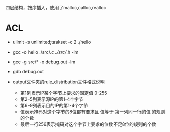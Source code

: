 
四层结构，按序插入，使用了malloc,calloc,realloc

# ACL

* ulimit -s unlimited;taskset -c 2 ./hello
* gcc -o hello ./src/*.c ./src/*.h -lm

* gcc -g src/* -o debug.out -lm
* gdb debug.out

* output文件夹的rule_distribution文件格式说明
  * 第1列表示IP某个字节上要求的固定值 0-255
  * 第2-5列表示源IP的第1-4个字节
  * 第6-9列表示目的IP的第1-4个字节
  * 值表示掩码对这个字节的8位都有要求且 值等于 第一列同一行的值 的规则的个数
  * 最后一行256表示掩码对这个字节上要求的位数不足8位的规则的个数
